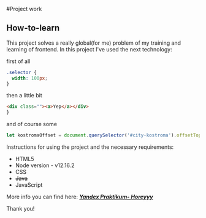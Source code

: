 #Project work
## How-to-learn

This project solves a really global(for me) problem of my training and learning of frontend. In this project I've used the next technology:

first of all
```css
.selector {
  width: 100px;
}
```
then a little bit

```html
<div class=""><a>Yep</a></div>
}
```
and of course some

```js
let kostromaOffset = document.querySelector('#city-kostroma').offsetTop;
```

Instructions for using the project and the necessary requirements:

* HTML5
* Node version - v12.16.2
* CSS
* ~~Java~~
* JavaScript

More info you can find here:
_[__Yandex Praktikum- Horeyyy__](https://www.yandex.ru "Я Yandex!")_

Thank you!
